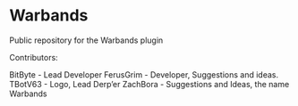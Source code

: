 Warbands
========

Public repository for the Warbands plugin

Contributors:

BitByte	-		Lead Developer
FerusGrim -		Developer, Suggestions and ideas.
TBotV63	-	Logo, Lead Derp’er
ZachBora -		Suggestions and Ideas, the name Warbands
